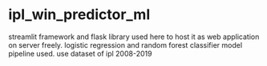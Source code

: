 # ipl_win_predictor_ml
streamlit framework and flask library used here to host it as web application on server freely.
logistic regression and random forest classifier model pipeline used.
use dataset of ipl 2008-2019
